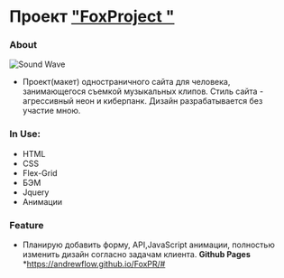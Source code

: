 #  Проект <a href="https://andrewflow.github.io/FoxPR/">"FoxProject "</a>

### About

![Sound Wave](https://user-images.githubusercontent.com/95470563/188994372-3632182d-6bf8-42b5-9bd2-4c52b7a2523a.svg)

* Проект(макет) одностраничного сайта для человека, занимающегося съемкой музыкальных клипов. Стиль сайта  - агрессивный неон и киберпанк. Дизайн разрабатывается без участие мною.

### In Use: 
* HTML
* CSS
* Flex-Grid
* БЭМ
* Jquery
* Анимации
 
 
 ### Feature
 * Планирую добавить форму, API,JavaScript анимации, полностью изменить дизайн согласно задачам клиента.
**Github Pages**
*https://andrewflow.github.io/FoxPR/#


